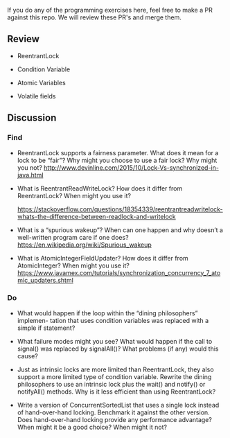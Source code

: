 If you do any of the programming exercises here, feel free to make a PR against this repo.  We will review these PR's and merge them.

## Review

* ReentrantLock

* Condition Variable

* Atomic Variables

* Volatile fields

## Discussion
  
### Find
* ReentrantLock supports a fairness parameter. What does it mean for a lock
to be “fair”? Why might you choose to use a fair lock? Why might you not?
    http://www.devinline.com/2015/10/Lock-Vs-synchronized-in-java.html

* What is ReentrantReadWriteLock? How does it differ from ReentrantLock? When
might you use it?

    https://stackoverflow.com/questions/18354339/reentrantreadwritelock-whats-the-difference-between-readlock-and-writelock

*  What is a “spurious wakeup”? When can one happen and why doesn’t a
well-written program care if one does?
    https://en.wikipedia.org/wiki/Spurious_wakeup


*  What is AtomicIntegerFieldUpdater? How does it differ from AtomicInteger? When
might you use it?
    https://www.javamex.com/tutorials/synchronization_concurrency_7_atomic_updaters.shtml

### Do

* What would happen if the loop within the “dining philosophers” implemen-
tation that uses condition variables was replaced with a simple if statement?

*  What failure modes might you see? What would happen if the call to signal()
was replaced by signalAll()? What problems (if any) would this cause?
* Just as intrinsic locks are more limited than ReentrantLock, they also support
a more limited type of condition variable. Rewrite the dining philosophers
to use an intrinsic lock plus the wait() and notify() or notifyAll() methods. Why
is it less efficient than using ReentrantLock?
* Write a version of ConcurrentSortedList that uses a single lock instead of
hand-over-hand locking. Benchmark it against the other version. Does
hand-over-hand locking provide any performance advantage? When might
it be a good choice? When might it not?